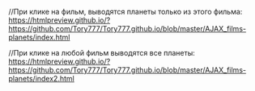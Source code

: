 //При клике на фильм, выводятся планеты только из этого фильма:
https://htmlpreview.github.io/?https://github.com/Tory777/Tory777.github.io/blob/master/AJAX_films-planets/index.html

//При клике на любой фильм выводятся все планеты:
https://htmlpreview.github.io/?https://github.com/Tory777/Tory777.github.io/blob/master/AJAX_films-planets/index2.html
